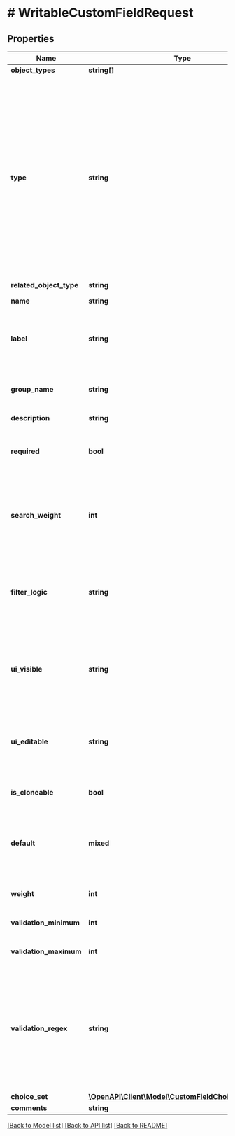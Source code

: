 # # WritableCustomFieldRequest

## Properties

Name | Type | Description | Notes
------------ | ------------- | ------------- | -------------
**object_types** | **string[]** |  |
**type** | **string** | The type of data this custom field holds  * &#x60;text&#x60; - Text * &#x60;longtext&#x60; - Text (long) * &#x60;integer&#x60; - Integer * &#x60;decimal&#x60; - Decimal * &#x60;boolean&#x60; - Boolean (true/false) * &#x60;date&#x60; - Date * &#x60;datetime&#x60; - Date &amp; time * &#x60;url&#x60; - URL * &#x60;json&#x60; - JSON * &#x60;select&#x60; - Selection * &#x60;multiselect&#x60; - Multiple selection * &#x60;object&#x60; - Object * &#x60;multiobject&#x60; - Multiple objects | [optional]
**related_object_type** | **string** |  | [optional]
**name** | **string** | Internal field name |
**label** | **string** | Name of the field as displayed to users (if not provided, &#39;the field&#39;s name will be used) | [optional]
**group_name** | **string** | Custom fields within the same group will be displayed together | [optional]
**description** | **string** |  | [optional]
**required** | **bool** | If true, this field is required when creating new objects or editing an existing object. | [optional]
**search_weight** | **int** | Weighting for search. Lower values are considered more important. Fields with a search weight of zero will be ignored. | [optional]
**filter_logic** | **string** | Loose matches any instance of a given string; exact matches the entire field.  * &#x60;disabled&#x60; - Disabled * &#x60;loose&#x60; - Loose * &#x60;exact&#x60; - Exact | [optional]
**ui_visible** | **string** | Specifies whether the custom field is displayed in the UI  * &#x60;always&#x60; - Always * &#x60;if-set&#x60; - If set * &#x60;hidden&#x60; - Hidden | [optional]
**ui_editable** | **string** | Specifies whether the custom field value can be edited in the UI  * &#x60;yes&#x60; - Yes * &#x60;no&#x60; - No * &#x60;hidden&#x60; - Hidden | [optional]
**is_cloneable** | **bool** | Replicate this value when cloning objects | [optional]
**default** | **mixed** | Default value for the field (must be a JSON value). Encapsulate strings with double quotes (e.g. \&quot;Foo\&quot;). | [optional]
**weight** | **int** | Fields with higher weights appear lower in a form. | [optional]
**validation_minimum** | **int** | Minimum allowed value (for numeric fields) | [optional]
**validation_maximum** | **int** | Maximum allowed value (for numeric fields) | [optional]
**validation_regex** | **string** | Regular expression to enforce on text field values. Use ^ and $ to force matching of entire string. For example, &lt;code&gt;^[A-Z]{3}$&lt;/code&gt; will limit values to exactly three uppercase letters. | [optional]
**choice_set** | [**\OpenAPI\Client\Model\CustomFieldChoiceSetRequest**](CustomFieldChoiceSetRequest.md) |  | [optional]
**comments** | **string** |  | [optional]

[[Back to Model list]](../../README.md#models) [[Back to API list]](../../README.md#endpoints) [[Back to README]](../../README.md)
